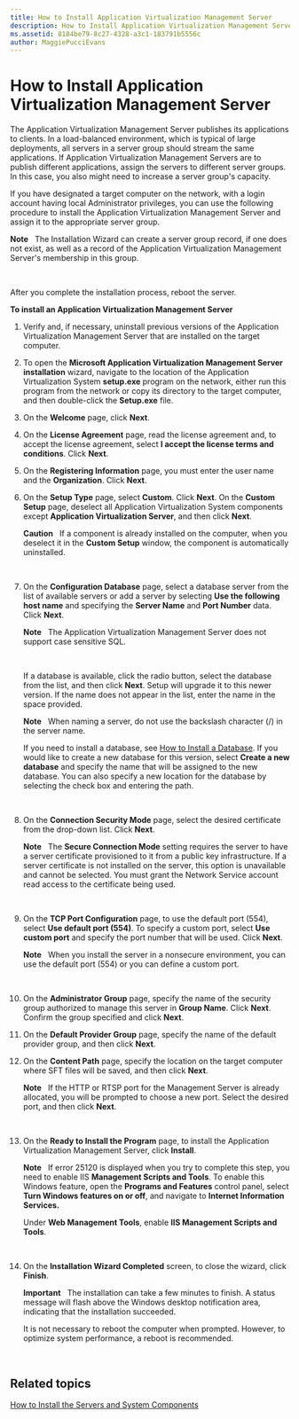 ```yaml
---
title: How to Install Application Virtualization Management Server
description: How to Install Application Virtualization Management Server
ms.assetid: 8184be79-8c27-4328-a3c1-183791b5556c
author: MaggiePucciEvans
---
```


# How to Install Application Virtualization Management Server


The Application Virtualization Management Server publishes its applications to clients. In a load-balanced environment, which is typical of large deployments, all servers in a server group should stream the same applications. If Application Virtualization Management Servers are to publish different applications, assign the servers to different server groups. In this case, you also might need to increase a server group's capacity.

If you have designated a target computer on the network, with a login account having local Administrator privileges, you can use the following procedure to install the Application Virtualization Management Server and assign it to the appropriate server group.

**Note**  
The Installation Wizard can create a server group record, if one does not exist, as well as a record of the Application Virtualization Management Server's membership in this group.

 

After you complete the installation process, reboot the server.

**To install an Application Virtualization Management Server**

1.  Verify and, if necessary, uninstall previous versions of the Application Virtualization Management Server that are installed on the target computer.

2.  To open the **Microsoft Application Virtualization Management Server installation** wizard, navigate to the location of the Application Virtualization System **setup.exe** program on the network, either run this program from the network or copy its directory to the target computer, and then double-click the **Setup.exe** file.

3.  On the **Welcome** page, click **Next**.

4.  On the **License Agreement** page, read the license agreement and, to accept the license agreement, select **I accept the license terms and conditions**. Click **Next**.

5.  On the **Registering Information** page, you must enter the user name and the **Organization**. Click **Next**.

6.  On the **Setup Type** page, select **Custom**. Click **Next**. On the **Custom Setup** page, deselect all Application Virtualization System components except **Application Virtualization Server**, and then click **Next**.

    **Caution**  
    If a component is already installed on the computer, when you deselect it in the **Custom Setup** window, the component is automatically uninstalled.

     

7.  On the **Configuration Database** page, select a database server from the list of available servers or add a server by selecting **Use the following host name** and specifying the **Server Name** and **Port Number** data. Click **Next**.

    **Note**  
    The Application Virtualization Management Server does not support case sensitive SQL.

     

    If a database is available, click the radio button, select the database from the list, and then click **Next**. Setup will upgrade it to this newer version. If the name does not appear in the list, enter the name in the space provided.

    **Note**  
    When naming a server, do not use the backslash character (/) in the server name.

    If you need to install a database, see [How to Install a Database](how-to-install-a-database.md). If you would like to create a new database for this version, select **Create a new database** and specify the name that will be assigned to the new database. You can also specify a new location for the database by selecting the check box and entering the path.

     

8.  On the **Connection Security Mode** page, select the desired certificate from the drop-down list. Click **Next**.

    **Note**  
    The **Secure Connection Mode** setting requires the server to have a server certificate provisioned to it from a public key infrastructure. If a server certificate is not installed on the server, this option is unavailable and cannot be selected. You must grant the Network Service account read access to the certificate being used.

     

9.  On the **TCP Port Configuration** page, to use the default port (554), select **Use default port (554)**. To specify a custom port, select **Use custom port** and specify the port number that will be used. Click **Next**.

    **Note**  
    When you install the server in a nonsecure environment, you can use the default port (554) or you can define a custom port.

     

10. On the **Administrator Group** page, specify the name of the security group authorized to manage this server in **Group Name**. Click **Next**. Confirm the group specified and click **Next**.

11. On the **Default Provider Group** page, specify the name of the default provider group, and then click **Next**.

12. On the **Content Path** page, specify the location on the target computer where SFT files will be saved, and then click **Next**.

    **Note**  
    If the HTTP or RTSP port for the Management Server is already allocated, you will be prompted to choose a new port. Select the desired port, and then click **Next**.

     

13. On the **Ready to Install the Program** page, to install the Application Virtualization Management Server, click **Install**.

    **Note**  
    If error 25120 is displayed when you try to complete this step, you need to enable IIS **Management Scripts and Tools**. To enable this Windows feature, open the **Programs and Features** control panel, select **Turn Windows features on or off**, and navigate to **Internet Information Services.**

    Under **Web Management Tools**, enable **IIS Management Scripts and Tools**.

     

14. On the **Installation Wizard Completed** screen, to close the wizard, click **Finish**.

    **Important**  
    The installation can take a few minutes to finish. A status message will flash above the Windows desktop notification area, indicating that the installation succeeded.

    It is not necessary to reboot the computer when prompted. However, to optimize system performance, a reboot is recommended.

     

## Related topics


[How to Install the Servers and System Components](how-to-install-the-servers-and-system-components.md)

 

 





